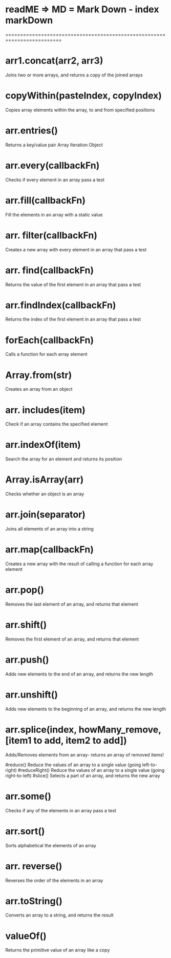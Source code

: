 # readME => MD = Mark Down - index markDown

=========================================================================

# arr1.concat(arr2, arr3)

Joins two or more arrays, and returns a copy of the joined arrays

# copyWithin(pasteIndex, copyIndex)

Copies array elements within the array, to and from specified positions

# arr.entries()

Returns a key/value pair Array Iteration Object

# arr.every(callbackFn)

Checks if every element in an array pass a test

# arr.fill(callbackFn)

Fill the elements in an array with a static value

# arr. filter(callbackFn)

Creates a new array with every element in an array that pass a test

# arr. find(callbackFn)

Returns the value of the first element in an array that pass a test

# arr.findIndex(callbackFn)

Returns the index of the first element in an array that pass a test

# forEach(callbackFn)

Calls a function for each array element

# Array.from(str)

Creates an array from an object

# arr. includes(item)

Check if an array contains the specified element

# arr.indexOf(item)

Search the array for an element and returns its position

# Array.isArray(arr)

Checks whether an object is an array

# arr.join(separator)

Joins all elements of an array into a string

# arr.map(callbackFn)

Creates a new array with the result of calling a function for each array element

# arr.pop()

Removes the last element of an array, and returns that element

# arr.shift()

Removes the first element of an array, and returns that element

# arr.push()

Adds new elements to the end of an array, and returns the new length

# arr.unshift()

Adds new elements to the beginning of an array, and returns the new length

# arr.splice(index, howMany_remove, [item1 to add, item2 to add])

Adds/Removes elements from an array- returns an array of removed items!

#reduce() Reduce the values of an array to a single value (going left-to-right)
#reduceRight() Reduce the values of an array to a single value (going right-to-left)
#slice() Selects a part of an array, and returns the new array

# arr.some()

Checks if any of the elements in an array pass a test

# arr.sort()

Sorts alphabetical the elements of an array

# arr. reverse()

Reverses the order of the elements in an array

# arr.toString()

Converts an array to a string, and returns the result

# valueOf()

Returns the primitive value of an array like a copy
